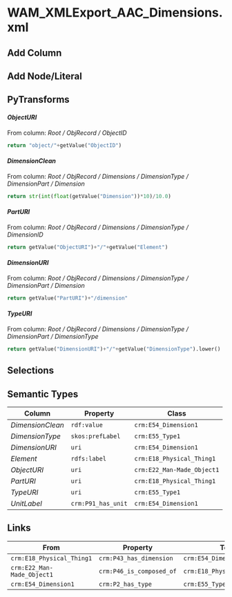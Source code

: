# WAM_XMLExport_AAC_Dimensions.xml

## Add Column

## Add Node/Literal

## PyTransforms
#### _ObjectURI_
From column: _Root / ObjRecord / ObjectID_
``` python
return "object/"+getValue("ObjectID")
```

#### _DimensionClean_
From column: _Root / ObjRecord / Dimensions / DimensionType / DimensionPart / Dimension_
``` python
return str(int(float(getValue("Dimension"))*10)/10.0)
```

#### _PartURI_
From column: _Root / ObjRecord / Dimensions / DimensionType / DimensionID_
``` python
return getValue("ObjectURI")+"/"+getValue("Element")
```

#### _DimensionURI_
From column: _Root / ObjRecord / Dimensions / DimensionType / DimensionPart / Dimension_
``` python
return getValue("PartURI")+"/dimension"
```

#### _TypeURI_
From column: _Root / ObjRecord / Dimensions / DimensionType / DimensionPart / DimensionType_
``` python
return getValue("DimensionURI")+"/"+getValue("DimensionType").lower()
```


## Selections

## Semantic Types
| Column | Property | Class |
|  ----- | -------- | ----- |
| _DimensionClean_ | `rdf:value` | `crm:E54_Dimension1`|
| _DimensionType_ | `skos:prefLabel` | `crm:E55_Type1`|
| _DimensionURI_ | `uri` | `crm:E54_Dimension1`|
| _Element_ | `rdfs:label` | `crm:E18_Physical_Thing1`|
| _ObjectURI_ | `uri` | `crm:E22_Man-Made_Object1`|
| _PartURI_ | `uri` | `crm:E18_Physical_Thing1`|
| _TypeURI_ | `uri` | `crm:E55_Type1`|
| _UnitLabel_ | `crm:P91_has_unit` | `crm:E54_Dimension1`|


## Links
| From | Property | To |
|  --- | -------- | ---|
| `crm:E18_Physical_Thing1` | `crm:P43_has_dimension` | `crm:E54_Dimension1`|
| `crm:E22_Man-Made_Object1` | `crm:P46_is_composed_of` | `crm:E18_Physical_Thing1`|
| `crm:E54_Dimension1` | `crm:P2_has_type` | `crm:E55_Type1`|
